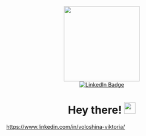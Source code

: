 
<div id="header" align="center">
  <img src="https://media.giphy.com/media/ZCes4khR2025X0rOLY/giphy.gif" width="200"/>
</div>

<div id="badges" align="center">
  <a href="https://www.linkedin.com/in/voloshina-viktoria/">
    <img src="https://img.shields.io/badge/LinkedIn-blue?style=for-the-badge&logo=linkedin&logoColor=white" alt="LinkedIn Badge"/>
  </a>
</div>

<h1 align="center">
  Hey there! 
  <img src="https://media.giphy.com/media/hvRJCLFzcasrR4ia7z/giphy.gif" width="30px"/>
</h1>

https://www.linkedin.com/in/voloshina-viktoria/
